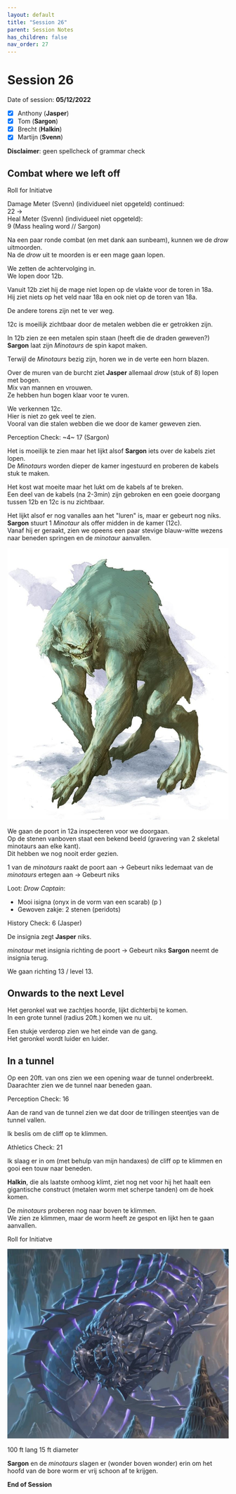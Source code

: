 ```yaml
---
layout: default
title: "Session 26"
parent: Session Notes
has_children: false
nav_order: 27
---
```


# Session 26

Date of session: **05/12/2022**

- [X] Anthony (**Jasper**)
- [X] Tom (**Sargon**)
- [X] Brecht (**Halkin**)
- [X] Martijn (**Svenn**)

**Disclaimer**: geen spellcheck of grammar check

## Combat where we left off

<div class="text-red-000">
 Roll for Initiatve
</div>

Damage Meter (Svenn) (individueel niet opgeteld) continued:   
  22 ->  
Heal Meter (Svenn) (individueel niet opgeteld):   
  9 (Mass healing word // Sargon)  

Na een paar ronde combat (en met dank aan sunbeam), kunnen we de *drow* uitmoorden.  
Na de *drow* uit te moorden is er een mage gaan lopen.  

We zetten de achtervolging in.  
We lopen door 12b.  

Vanuit 12b ziet hij de mage niet lopen op de vlakte voor de toren in 18a.  
Hij ziet niets op het veld naar 18a en ook niet op de toren van 18a.  

De andere torens zijn net te ver weg.  

12c is moeilijk zichtbaar door de metalen webben die er getrokken zijn.  

In 12b zien ze een metalen spin staan (heeft die de draden geweven?)  
**Sargon** laat zijn *Minotaurs* de spin kapot maken.  

Terwijl de *Minotaurs* bezig zijn, horen we in de verte een horn blazen.  

Over de muren van de burcht ziet **Jasper** allemaal *drow* (stuk of 8) lopen met bogen.  
Mix van mannen en vrouwen.  
Ze hebben hun bogen klaar voor te vuren.  

We verkennen 12c.  
Hier is niet zo gek veel te zien.  
Vooral van die stalen webben die we door de kamer geweven zien.  

<div class="text-red-000">
 Perception Check: ~4~ 17 (Sargon)
</div>

Het is moeilijk te zien maar het lijkt alsof **Sargon** iets over de kabels ziet lopen.    
De *Minotaurs* worden dieper de kamer ingestuurd en proberen de kabels stuk te maken.  

Het kost wat moeite maar het lukt om de kabels af te breken.  
Een deel van de kabels (na 2-3min) zijn gebroken en een goeie doorgang tussen 12b en 12c is nu zichtbaar.  

Het lijkt alsof er nog vanalles aan het "luren" is, maar er gebeurt nog niks.  
**Sargon** stuurt 1 *Minotaur* als offer midden in de kamer (12c).  
Vanaf hij er geraakt, zien we opeens een paar stevige blauw-witte wezens naar beneden springen en de *minotaur* aanvallen.  

![kabel wezen](img/12_cable_dweller.jpeg)

We gaan de poort in 12a inspecteren voor we doorgaan.  
Op de stenen vanboven staat een bekend beeld (gravering van 2 skeletal minotaurs aan elke kant).  
Dit hebben we nog nooit erder gezien.  

1 van de *minotaurs* raakt de poort aan -> Gebeurt niks
ledemaat van de *minotaurs* ertegen aan -> Gebeurt niks

Loot:
*Drow Captain*:
  - Mooi isigna (onyx in de vorm van een scarab) (p )
  - Gewoven zakje: 2 stenen (peridots)

<div class="text-red-000">
 History Check: 6 (Jasper)
</div>

De insignia zegt **Jasper** niks.  

*minotaur* met insignia richting de poort -> Gebeurt niks
**Sargon** neemt de insignia terug.

We gaan richting 13 / level 13.

## Onwards to the next Level

Het geronkel wat we zachtjes hoorde, lijkt dichterbij te komen.  
In een grote tunnel (radius 20ft.) komen we nu uit.  

Een stukje verderop zien we het einde van de gang.  
Het geronkel wordt luider en luider.  

## In a tunnel

Op een 20ft. van ons zien we een opening waar de tunnel onderbreekt.  
Daarachter zien we de tunnel naar beneden gaan.  

<div class="text-red-000">
 Perception Check: 16
</div>

Aan de rand van de tunnel zien we dat door de trillingen steentjes van de tunnel vallen.  

Ik beslis om de cliff op te klimmen.

<div class="text-red-000">
 Athletics Check: 21
</div>

Ik slaag er in om (met behulp van mijn handaxes) de cliff op te klimmen en gooi een touw naar beneden.  

**Halkin**, die als laatste omhoog klimt, ziet nog net voor hij het haalt een gigantische construct (metalen worm met scherpe tanden) om de hoek komen.  

De *minotaurs* proberen nog naar boven te klimmen.  
We zien ze klimmen, maar de worm heeft ze gespot en lijkt hen te gaan aanvallen.  

<div class="text-red-000">
 Roll for Initiatve
</div>

![bore worm](img/13_bore_worm.png)

100 ft lang 15 ft diameter

**Sargon** en de *minotaurs* slagen er (wonder boven wonder) erin om het hoofd van de bore worm er vrij schoon af te krijgen.  


**End of Session**
